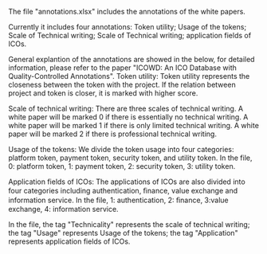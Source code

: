 The file "annotations.xlsx" includes the annotations of the white papers.

Currently it includes four annotations: Token utility; Usage of the tokens; Scale of Technical writing; Scale of Technical writing; application fields of ICOs.

General explantion of the annotations are showed in the below, for detailed information, please refer to the paper "ICOWD: An ICO Database with Quality-Controlled Annotations".
Token utility: Token utility represents the closeness between the token with the project. If the relation between project and token is closer, it is marked with higher score.

Scale of technical writing: There are three scales of technical writing. A white paper will be marked 0 if there is essentially no technical writing. A white paper will be marked 1 if there is only limited technical writing. A white paper will be marked 2 if there is professional technical writing.

Usage of the tokens: We divide the token usage into four categories: platform token, payment token, security token, and utility token. In the file, 0: platform token, 1: payment token, 2: security token, 3: utility token.

Application fields of ICOs: The applications of ICOs are also divided into four categories including authentication, ﬁnance, value exchange and information service. In the file, 1: authentication, 2: ﬁnance, 3:value exchange, 4: information service.


In the file, the tag "Technicality" represents the scale of technical writing; the tag "Usage" represents Usage of the tokens; the tag "Application" represents application fields of ICOs. 
